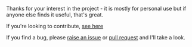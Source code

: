 Thanks for your interest in the project - it is mostly for personal use but if anyone else finds it useful, that's great.

If you're looking to contribute, [see here](.github/CONTRIBUTING.md)

If you find a bug, please [raise an issue](https://github.com/greboid/ig/issues/new) or [pull request](https://help.github.com/articles/creating-a-pull-request/) and I'll take a look.